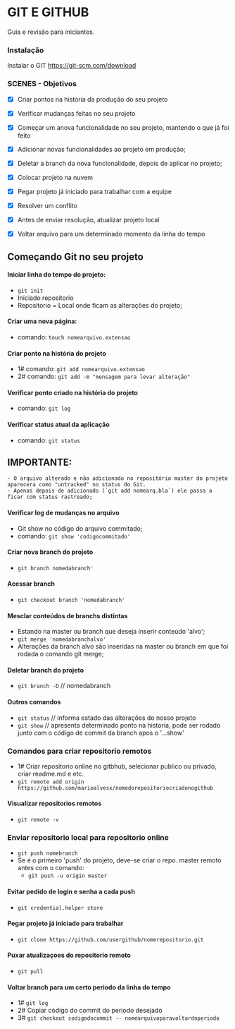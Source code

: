 # GIT E GITHUB

Guia e revisão para iniciantes.

### Instalação

Instalar o GIT
https://git-scm.com/download

### SCENES - Objetivos

- [x] Criar pontos na história da produção do seu projeto
- [x] Verificar mudanças feitas no seu projeto

- [x] Começar um anova funcionalidade no seu projeto, mantendo o que já foi feito
- [x] Adicionar novas funcionalidades ao projeto em produção;
- [x] Deletar a branch da nova funcionalidade, depois de aplicar no projeto;

- [x] Colocar projeto na nuvem

- [x] Pegar projeto já iniciado para trabalhar com a equipe
- [x] Resolver um conflito
- [x] Antes de enviar resolução, atualizar projeto local

- [x] Voltar arquivo para um determinado momento da linha do tempo

## Começando Git no seu projeto

#### Iniciar linha do tempo do projeto: 

- `git init`
- Iniciado repositorio 
- Repositorio = Local onde ficam as alterações do projeto;

#### Criar uma nova página:
    
- comando: `touch nomearquivo.extensao`

#### Criar ponto na história do projeto

- 1# comando: `git add nomearquivo.extensao`
- 2# comando: `git add -m "mensagem para levar alteração"`

#### Verificar ponto criado na história do projeto

- comando: `git log`

#### Verificar status atual da aplicação

- comando: `git status`

## IMPORTANTE:
    - O arquivo alterado e não adicionado no repositório master do projeto aparecera como "untracked" no status do Git.
    - Apenas depois de adicionado (`git add nomearq.bla`) ele passa a ficar com status rastreado;

#### Verificar log de mudanças no arquivo 
    
- Git show no código do arquivo commitado;
- comando: `git show 'codigocommitado'`

#### Criar nova branch do projeto
    
- `git branch nomedabranch'`

#### Acessar branch
    
- `git checkout branch 'nomedabranch'`

#### Mesclar conteúdos de branchs distintas

- Estando na master ou branch que deseja inserir conteúdo 'alvo';
- `git merge 'nomedabranchalvo'`
- Alterações da branch alvo são inseridas na master ou branch em que foi rodada o comando git merge;

#### Deletar branch do projeto

- `git branch -D` // nomedabranch

#### Outros comandos

* `git status` // informa estado das alterações do nosso projeto
* `git show` // apresenta determinado ponto na historia, pode ser rodado junto com o código de commit da branch apos o '...show' 


### Comandos para criar repositorio remotos

* 1# Criar repositorio online no gitbhub, selecionar publico ou privado, criar readme.md e etc.
* `git remote add origin https://github.com/marioalvesx/nomedorepositoriocriadonogithub`

#### Visualizar repositorios remotos

* `git remote -v`

### Enviar repositorio local para repositorio online

* `git push nomebranch`
* Se é o primeiro 'push' do projeto, deve-se criar o repo. master remoto antes com o comando:
    * `git push -u origin master`

#### Evitar pedido de login e senha a cada push

* `git credential.helper store`

#### Pegar projeto já iniciado para trabalhar 

* `git clone https://github.com/usergithub/nomerepositorio.git`

#### Puxar atualizaçoes do repositorio remoto

* `git pull`

#### Voltar branch para um certo periodo da linha do tempo

* 1# `git log`
* 2# Copiar código do commit do periodo desejado
* 3# `git checkout codigodocommit -- nomearquivoparavoltardoperiodo`